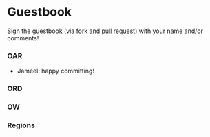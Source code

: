 # Guestbook

Sign the guestbook (via [fork and pull request](03-collaboration.md)) with your name and/or comments!

### OAR

* Jameel: happy committing!


### ORD



### OW



### Regions

